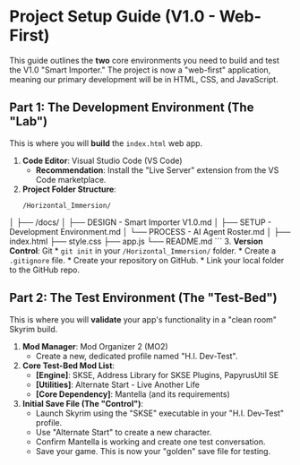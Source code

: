# Project Setup Guide (V1.0 - Web-First)

This guide outlines the **two** core environments you need to build and test the V1.0 "Smart Importer." The project is now a "web-first" application, meaning our primary development will be in HTML, CSS, and JavaScript.

## Part 1: The Development Environment (The "Lab")

This is where you will **build** the `index.html` web app.

1.  **Code Editor**: Visual Studio Code (VS Code)
    * **Recommendation**: Install the "Live Server" extension from the VS Code marketplace.
2.  **Project Folder Structure**:
    ```
    /Horizontal_Immersion/
   │
   ├── /docs/
   │   ├── DESIGN - Smart Importer V1.0.md
   │   ├── SETUP - Development Environment.md
   │   └── PROCESS - AI Agent Roster.md
   │
   ├── index.html
   ├── style.css
   ├── app.js
   └── README.md
    ```
3.  **Version Control**: Git
    * `git init` in your `/Horizontal_Immersion/` folder.
    * Create a `.gitignore` file.
    * Create your repository on GitHub.
    * Link your local folder to the GitHub repo.

## Part 2: The Test Environment (The "Test-Bed")

This is where you will **validate** your app's functionality in a "clean room" Skyrim build.

1.  **Mod Manager**: Mod Organizer 2 (MO2)
    * Create a new, dedicated profile named "H.I. Dev-Test".
2.  **Core Test-Bed Mod List**:
    * **[Engine]**: SKSE, Address Library for SKSE Plugins, PapyrusUtil SE
    * **[Utilities]**: Alternate Start - Live Another Life
    * **[Core Dependency]**: Mantella (and its requirements)
3.  **Initial Save File (The "Control")**:
    * Launch Skyrim using the "SKSE" executable in your "H.I. Dev-Test" profile.
    * Use "Alternate Start" to create a new character.
    * Confirm Mantella is working and create one test conversation.
    * Save your game. This is now your "golden" save file for testing.